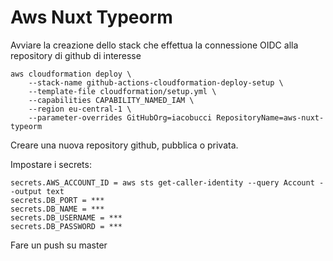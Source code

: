 # Aws Nuxt Typeorm

Avviare la creazione dello stack che effettua la connessione OIDC alla repository di github di interesse

```
aws cloudformation deploy \
	--stack-name github-actions-cloudformation-deploy-setup \
	--template-file cloudformation/setup.yml \
	--capabilities CAPABILITY_NAMED_IAM \
	--region eu-central-1 \
	--parameter-overrides GitHubOrg=iacobucci RepositoryName=aws-nuxt-typeorm
```

Creare una nuova repository github, pubblica o privata.

Impostare i secrets:

```
secrets.AWS_ACCOUNT_ID = aws sts get-caller-identity --query Account --output text
secrets.DB_PORT = ***
secrets.DB_NAME = ***
secrets.DB_USERNAME = ***
secrets.DB_PASSWORD = ***
```

Fare un push su master

